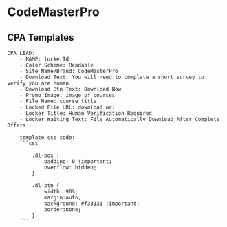 # CodeMasterPro

## CPA Templates

    CPA LEAD:
        - NAME: lockerId
        - Color Scheme: Readable
        - Site Name/Brand: CodeMasterPro
        - Download Text: You will need to complete a short survey to verify you are human
        - Download Btn Text: Download Now
        - Promo Image: image of courses
        - File Name: course title
        - Locked File URL: download url
        - Locker Title: Human Verification Required
        - Locker Waiting Text: File Automatically Download After Complete Offers

        template css code:
        ```css

            .dl-box {
                padding: 0 !important;
                overflow: hidden;
            }

            .dl-btn {
                width: 90%;
                margin:auto;
                background: #f33131 !important;
                border:none;
            }
        ```
